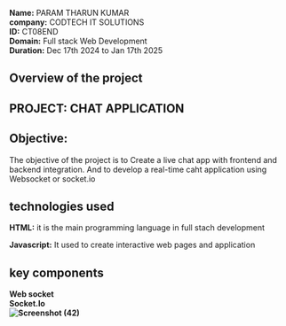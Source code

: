 
**Name:** PARAM THARUN KUMAR<br>
**company:** CODTECH IT SOLUTIONS<br>
**ID:** CT08END<br>
**Domain:** Full stack Web Development<br>
**Duration:** Dec 17th 2024 to Jan 17th 2025<br>
## Overview of the project
## PROJECT: CHAT APPLICATION
## Objective: 
 The objective of the project is to Create a live chat app with frontend and backend integration.
 And to develop a real-time caht application using Websocket or socket.io
## technologies used
**HTML:** it is the main programming language in full stach development <br>

**Javascript:** It used to create interactive web pages and application<br>
## key components 
**Web socket**<br>
**Socket.Io**<br>
**![Screenshot (42)](https://github.com/user-attachments/assets/010b668b-5421-4685-b2bc-19c094d15a45)**
